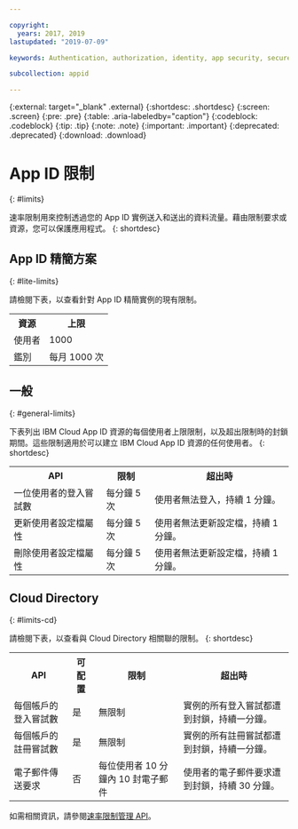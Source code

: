 ```yaml
---

copyright:
  years: 2017, 2019
lastupdated: "2019-07-09"

keywords: Authentication, authorization, identity, app security, secure, rates, cloud directory, rate limit, attempts

subcollection: appid

---
```


{:external: target="_blank" .external}
{:shortdesc: .shortdesc}
{:screen: .screen}
{:pre: .pre}
{:table: .aria-labeledby="caption"}
{:codeblock: .codeblock}
{:tip: .tip}
{:note: .note}
{:important: .important}
{:deprecated: .deprecated}
{:download: .download}


# App ID 限制
{: #limits}

速率限制用來控制透過您的 App ID 實例送入和送出的資料流量。藉由限制要求或資源，您可以保護應用程式。
{: shortdesc}

## App ID 精簡方案 
{: #lite-limits}

請檢閱下表，以查看針對 App ID 精簡實例的現有限制。 

<table>
    <tr>
        <th>資源</th>
        <th>上限</th>
    </tr>
    <tr>
        <td>使用者</td>
        <td>1000</td>
    </tr>
    <tr>
        <td>鑑別</td>
        <td>每月 1000 次</td>
    </tr>
</table>

## 一般
{: #general-limits}

下表列出 IBM Cloud App ID 資源的每個使用者上限限制，以及超出限制時的封鎖期間。這些限制適用於可以建立 IBM Cloud App ID 資源的任何使用者。
{: shortdesc}

<table>
    <tr>
        <th>API</th>
        <th>限制</th>
        <th>超出時</th>
    </tr>
    <tr>
        <td>一位使用者的登入嘗試數</td>
        <td>每分鐘 5 次</td>
        <td>使用者無法登入，持續 1 分鐘。</td>
    </tr>
    <tr>
        <td>更新使用者設定檔屬性</td>
        <td>每分鐘 5 次</td>
        <td>使用者無法更新設定檔，持續 1 分鐘。</td>
    </tr>
        <td>刪除使用者設定檔屬性</td>
        <td>每分鐘 5 次</td>
        <td>使用者無法更新設定檔，持續 1 分鐘。</td>
    </tr>
</table>



## Cloud Directory
{: #limits-cd}

請檢閱下表，以查看與 Cloud Directory 相關聯的限制。
{: shortdesc}

<table>
    <tr>
        <th>API</th>
        <th>可配置</th>
        <th>限制</th>
        <th>超出時</th>
    </tr>
    <tr>
        <td>每個帳戶的登入嘗試數</td>
        <td>是</td>
        <td>無限制</td>
        <td>實例的所有登入嘗試都遭到封鎖，持續一分鐘。</td>
    </tr>
    <tr>
        <td>每個帳戶的註冊嘗試數</td>
        <td>是</td>
        <td>無限制</td>
        <td>實例的所有註冊嘗試都遭到封鎖，持續一分鐘。</td>
    </tr>
    <tr>
        <td>電子郵件傳送要求</td>
        <td>否</td>
        <td>每位使用者 10 分鐘內 10 封電子郵件</td>
        <td>使用者的電子郵件要求遭到封鎖，持續 30 分鐘。</td>
    </tr>
</table>

如需相關資訊，請參閱<a href="https://us-south.appid.cloud.ibm.com/swagger-ui/#/Management%20API%20-%20Config/mgmt.updateRateLimitConfig" target="_blank">速率限制管理 API</a>。
